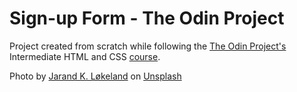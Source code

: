 # Sign-up Form - The Odin Project

Project created from scratch while following the [The Odin Project's](https://www.theodinproject.com/) Intermediate HTML and CSS [course](https://www.theodinproject.com/lessons/node-path-intermediate-html-and-css-sign-up-form).

Photo by [Jarand K. Løkeland](https://unsplash.com/@lokeland) on [Unsplash](https://unsplash.com/photos/aerial-photography-of-houses-between-body-of-water-at-daytime-3-MftKobVtg)
